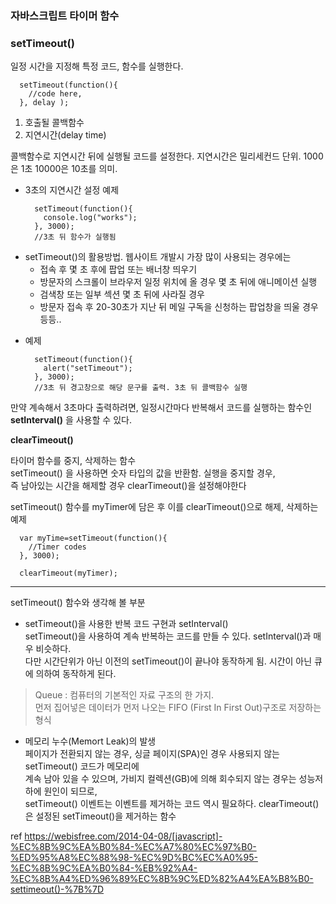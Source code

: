 ### 자바스크립트 타이머 함수

### setTimeout()
일정 시간을 지정해 특정 코드, 함수를 실행한다.

      setTimeout(function(){
        //code here,
      }, delay );

1. 호출될 콜백함수
2. 지연시간(delay time)

콜백함수로 지연시간 뒤에 실행될 코드를 설정한다.
지연시간은 밀리세컨드 단위. 1000은 1초 10000은 10초를 의미.

- 3초의 지연시간 설정 예제

        setTimeout(function(){
          console.log("works");
        }, 3000);
        //3초 뒤 함수가 실행됨

+ setTimeout()의 활용방법.
  웹사이트 개발시 가장 많이 사용되는 경우에는
  - 접속 후 몇 초 후에 팝업 또는 배너창 띄우기
  - 방문자의 스크롤이 브라우저 일정 위치에 올 경우 몇 초 뒤에 애니메이션 실행
  - 검색창 또는 일부 섹션 몇 초 뒤에 사라질 경우
  - 방문자 접속 후 20-30초가 지난 뒤 메일 구독을 신청하는 팝업창을 띄울 경우 등등..

- 예제

        setTimeout(function(){
          alert("setTimeout");
        }, 3000);
        //3초 뒤 경고창으로 해당 문구를 출력. 3초 뒤 콜백함수 실행

만약 계속해서 3초마다 출력하려면,
일정시간마다 반복해서 코드를 실행하는 함수인 **setInterval()** 을 사용할 수 있다.

__clearTimeout()__

타이머 함수를 중지, 삭제하는 함수<br>
setTimeout() 을 사용하면 숫자 타입의 값을 반환함. 실행을 중지할 경우,<br>
즉 남아있는 시간을 해제할 경우 clearTimeout()을 설정해야한다

setTimeout() 함수를 myTimer에 담은 후 이를 clearTimeout()으로 해제, 삭제하는 예제

      var myTime=setTimeout(function(){
        //Timer codes
      }, 3000);

      clearTimeout(myTimer);

---

setTimeout() 함수와 생각해 볼 부분

- setTimeout()을 사용한 반복 코드 구현과 setInterval()<br>
setTimeout()을 사용하여 계속 반복하는 코드를 만들 수 있다. setInterval()과 매우 비슷하다.<br>
다만 시간단위가 아닌 이전의 setTimeout()이 끝나야 동작하게 됨.
시간이 아닌 큐에 의하여 동작하게 된다.

> Queue : 컴퓨터의 기본적인 자료 구조의 한 가지.<br>
먼저 집어넣은 데이터가 먼저 나오는 FIFO (First In First Out)구조로 저장하는 형식

- 메모리 누수(Memort Leak)의 발생<br>
페이지가 전환되지 않는 경우, 싱글 페이지(SPA)인 경우 사용되지 않는 setTimeout() 코드가 메모리에<br>
계속 남아 있을 수 있으며, 가비지 컬렉션(GB)에 의해 회수되지 않는 경우는 성능저하에 원인이 되므로,<br>
setTimeout() 이벤트는 이벤트를 제거하는 코드 역시 필요하다. clearTimeout()은 설정된 setTimeout()을 제거하는 함수

ref https://webisfree.com/2014-04-08/[javascript]-%EC%8B%9C%EA%B0%84-%EC%A7%80%EC%97%B0-%ED%95%A8%EC%88%98-%EC%9D%BC%EC%A0%95-%EC%8B%9C%EA%B0%84-%EB%92%A4-%EC%8B%A4%ED%96%89%EC%8B%9C%ED%82%A4%EA%B8%B0-settimeout()-%7B%7D
